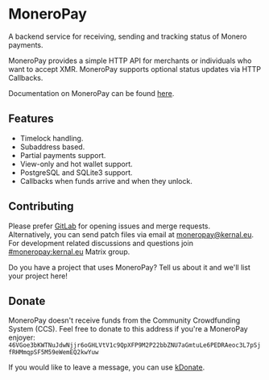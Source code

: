 # MoneroPay
A backend service for receiving, sending and tracking status of Monero payments.

MoneroPay provides a simple HTTP API for merchants or individuals who want to accept XMR.
MoneroPay supports optional status updates via HTTP Callbacks.

Documentation on MoneroPay can be found [here](https://moneropay.eu).

## Features
- Timelock handling.
- Subaddress based.
- Partial payments support.
- View-only and hot wallet support.
- PostgreSQL and SQLite3 support.
- Callbacks when funds arrive and when they unlock.

## Contributing
Please prefer [GitLab](https://gitlab.com/moneropay/moneropay/) for opening issues and merge requests.\
Alternatively, you can send patch files via email at [moneropay@kernal.eu](mailto:moneropay@kernal.eu).\
For development related discussions and questions join [#moneropay:kernal.eu](https://matrix.to/#/#moneropay:kernal.eu) Matrix group.

Do you have a project that uses MoneroPay? Tell us about it and we'll list your project here!

## Donate
MoneroPay doesn't receive funds from the Community Crowdfunding System (CCS). Feel free to donate to this address if you're a MoneroPay enjoyer:\
`46VGoe3bKWTNuJdwNjjr6oGHLVtV1c9QpXFP9M2P22bbZNU7aGmtuLe6PEDRAeoc3L7pSjfRHMmqpSF5M59eWemEQ2kwYuw`

If you would like to leave a message, you can use [kDonate](https://donate.kernal.eu).
